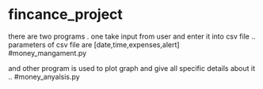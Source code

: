 # fincance_project

there are two programs . 
one take input from user and enter it into csv file ..
parameters of csv file are [date,time,expenses,alert]
#money_mangament.py

and other program is used to plot graph and give all specific details about it ..
#money_anyalsis.py

